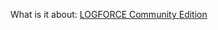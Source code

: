 What is it about: [LOGFORCE Community Edition](https://github.com/logforce/logforce.github.io/blob/main/README.md)
